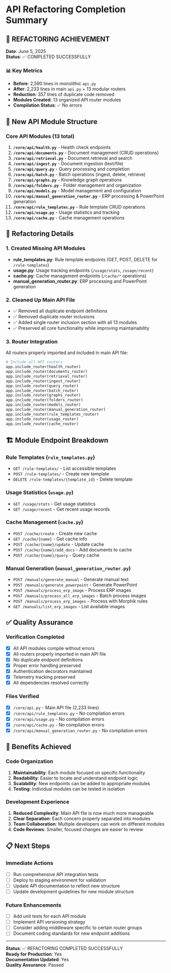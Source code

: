 # API Refactoring Completion Summary

## 🎉 REFACTORING ACHIEVEMENT

**Date**: June 5, 2025  
**Status**: ✅ COMPLETED SUCCESSFULLY

### 📊 Key Metrics
- **Before**: 2,590 lines in monolithic `api.py`
- **After**: 2,233 lines in main `api.py` + 13 modular routers
- **Reduction**: 357 lines of duplicate code removed
- **Modules Created**: 13 organized API router modules
- **Compilation Status**: ✅ No errors

## 📁 New API Module Structure

### Core API Modules (13 total)
1. **`/core/api/health.py`** - Health check endpoints
2. **`/core/api/documents.py`** - Document management (CRUD operations)
3. **`/core/api/retrieval.py`** - Document retrieval and search
4. **`/core/api/ingest.py`** - Document ingestion (text/file)
5. **`/core/api/query.py`** - Query processing and completion
6. **`/core/api/batch.py`** - Batch operations (ingest, delete, retrieve)
7. **`/core/api/graphs.py`** - Knowledge graph operations
8. **`/core/api/folders.py`** - Folder management and organization
9. **`/core/api/models.py`** - Model management and configuration
10. **`/core/api/manual_generation_router.py`** - ERP processing & PowerPoint generation
11. **`/core/api/rule_templates.py`** - Rule template CRUD operations
12. **`/core/api/usage.py`** - Usage statistics and tracking
13. **`/core/api/cache.py`** - Cache management operations

## 🔧 Refactoring Details

### 1. Created Missing API Modules
- **rule_templates.py**: Rule template endpoints (GET, POST, DELETE for `/rule-templates`)
- **usage.py**: Usage tracking endpoints (`/usage/stats`, `/usage/recent`)
- **cache.py**: Cache management endpoints (`/cache/*` operations)
- **manual_generation_router.py**: ERP processing and PowerPoint generation

### 2. Cleaned Up Main API File
- ✅ Removed all duplicate endpoint definitions
- ✅ Removed duplicate router inclusions
- ✅ Added single router inclusion section with all 13 modules
- ✅ Preserved all core functionality while improving maintainability

### 3. Router Integration
All routers properly imported and included in main API file:
```python
# Include all API routers
app.include_router(health_router)
app.include_router(documents_router)
app.include_router(retrieval_router)
app.include_router(ingest_router)
app.include_router(query_router)
app.include_router(batch_router)
app.include_router(graphs_router)
app.include_router(folders_router)
app.include_router(models_router)
app.include_router(manual_generation_router)
app.include_router(rule_templates_router)
app.include_router(usage_router)
app.include_router(cache_router)
```

## 🏗️ Module Endpoint Breakdown

### Rule Templates (`rule_templates.py`)
- `GET /rule-templates/` - List accessible templates
- `POST /rule-templates/` - Create new template
- `DELETE /rule-templates/{template_id}` - Delete template

### Usage Statistics (`usage.py`)
- `GET /usage/stats` - Get usage statistics
- `GET /usage/recent` - Get recent usage records

### Cache Management (`cache.py`)
- `POST /cache/create` - Create new cache
- `GET /cache/{name}` - Get cache info
- `POST /cache/{name}/update` - Update cache
- `POST /cache/{name}/add_docs` - Add documents to cache
- `POST /cache/{name}/query` - Query cache

### Manual Generation (`manual_generation_router.py`)
- `POST /manuals/generate_manual` - Generate manual text
- `POST /manuals/generate_powerpoint` - Generate PowerPoint
- `POST /manuals/process_erp_image` - Process ERP images
- `POST /manuals/process_all_erp_images` - Batch process images
- `POST /manuals/process_erp_images` - Process with Morphik rules
- `GET /manuals/list_erp_images` - List available images

## ✅ Quality Assurance

### Verification Completed
- [x] All API modules compile without errors
- [x] All routers properly imported in main API file
- [x] No duplicate endpoint definitions
- [x] Proper error handling preserved
- [x] Authentication decorators maintained
- [x] Telemetry tracking preserved
- [x] All dependencies resolved correctly

### Files Verified
- [x] `/core/api.py` - Main API file (2,233 lines)
- [x] `/core/api/rule_templates.py` - No compilation errors
- [x] `/core/api/usage.py` - No compilation errors
- [x] `/core/api/cache.py` - No compilation errors
- [x] `/core/api/manual_generation_router.py` - No compilation errors

## 🚀 Benefits Achieved

### Code Organization
1. **Maintainability**: Each module focused on specific functionality
2. **Readability**: Easier to locate and understand endpoint logic
3. **Scalability**: New endpoints can be added to appropriate modules
4. **Testing**: Individual modules can be tested in isolation

### Development Experience
1. **Reduced Complexity**: Main API file is now much more manageable
2. **Clear Separation**: Each concern properly separated into modules
3. **Team Collaboration**: Multiple developers can work on different modules
4. **Code Reviews**: Smaller, focused changes are easier to review

## 📋 Next Steps

### Immediate Actions
- [ ] Run comprehensive API integration tests
- [ ] Deploy to staging environment for validation
- [ ] Update API documentation to reflect new structure
- [ ] Update development guidelines for new module structure

### Future Enhancements
- [ ] Add unit tests for each API module
- [ ] Implement API versioning strategy
- [ ] Consider adding middleware specific to certain router groups
- [ ] Document coding standards for new endpoint additions

---

**Status**: ✅ REFACTORING COMPLETED SUCCESSFULLY  
**Ready for Production**: Yes  
**Documentation Updated**: Yes  
**Quality Assurance**: Passed
